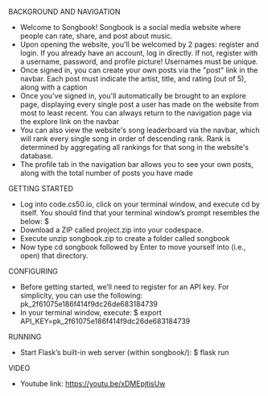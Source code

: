 BACKGROUND AND NAVIGATION
- Welcome to Songbook! Songbook is a social media website where people can rate, share, and post about music.
- Upon opening the website, you'll be welcomed by 2 pages: register and login. If you already have an account, log in directly. If not, register with a username, password, and profile picture! Usernames must be unique.
- Once signed in, you can create your own posts via the "post" link in the navbar. Each post must indicate the artist, title, and rating (out of 5), along with a caption
- Once you've signed in, you'll automatically be brought to an explore page, displaying every single post a user has made on the website from most to least recent. You can always return to the navigation page via the explore link on the navbar
- You can also view the website's song leaderboard via the navbar, which will rank every single song in order of descending rank. Rank is determined by aggregating all rankings for that song in the website's database.
- The profile tab in the navigation bar allows you to see your own posts, along with the total number of posts you have made

GETTING STARTED
- Log into code.cs50.io, click on your terminal window, and execute cd by itself. You should find that your terminal window’s prompt resembles the below: $
- Download a ZIP called project.zip into your codespace.
- Execute unzip songbook.zip to create a folder called songbook
- Now type cd songbook followed by Enter to move yourself into (i.e., open) that directory.

CONFIGURING
- Before getting started, we’ll need to register for an API key. For simplicity, you can use the following: pk_2f61075e186f414f9dc26de683184739
- In your terminal window, execute: $ export API_KEY=pk_2f61075e186f414f9dc26de683184739

RUNNING
- Start Flask’s built-in web server (within songbook/): $ flask run

VIDEO
- Youtube link: https://youtu.be/xDMEpjtisUw
